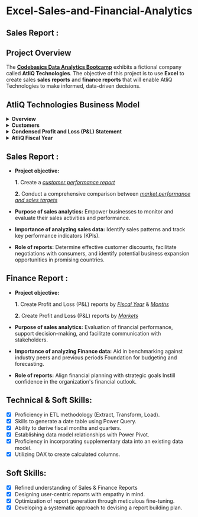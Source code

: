 # Excel-Sales-and-Financial-Analytics
## Sales Report :

## Project Overview
The [**Codebasics Data Analytics Bootcamp**](https://codebasics.io/bootcamps/data-analytics-bootcamp-with-practical-job-assistance) exhibits a fictional company called **AtliQ Technologies**. The objective of this project is to use **Excel** to create sales **sales reports** and **finance reports** that will enable AtliQ Technologies to make informed, data-driven decisions.















## AtliQ Technologies Business Model

<details>
  <summary><b>Overview</b></summary>

### Overview
AtliQ manufactures computer hardware **products** (e.g., mouse, keyboard, printer, monitor) and then sells them to various **customers** which are stores such as Amazon and Best Buy. Hence, AtliQ's customers are in the form of <ins>store businesses</ins> (e.g., Amazon, Best Buy) and should not be confused with customers in the form of people (i.e., the people purchasing products from Amazon or Best Buy).
</details>

<details>
  <summary><b>Customers</b></summary>

### Customers
AtliQ's customers are categorized into two different **platforms**:
1. Brick & Motar
   * stores that have physical location(s)
2. E-Commerce
   * stores which only sell products online

AtliQ's customers are categorized into three different **channels**:
1. Retailer
   * Stores not owned by AtliQ (e.g. Amazon, Best Buy)
3. Direct
   * Stores owned by AtliQ. These are AltiQ Exclusive and AtliQ E-Store.
5. Distributor
   * Some markets have laws/regulations which only allow AtliQ to sell products to a distributor type customer within that market. AtliQ sells products to the distributor; the distributor then sells the products to various stores within that market.
</details>





<details>
  <summary><b>Condensed Profit and Loss (P&L) Statement</b></summary>

### Condensed Profit and Loss (P&L) Statement
This example of a simplified P&L statement should give a better understanding of AtliQ's business model. In this example, the P&L calculations and values are derived from one sales transaction of one product being sold to one customer.
| Line Item | Description | P & L Value Formula | P&L Value Calculation | P & L Value |
| :- | :- | :- | :- | -: |
| Gross Price |  The base price of a product | not applicable | `not applicable` | `$50.00` |
| Pre-Invoice Deduction | For every fiscal year, the sales team determines a<br>pre-invoice deduction percentage for each<br><ins>specific customer</ins>. The pre-invoice deduction<br>percentage is based on AtliQ's relationship and<br>experience with the customer. The pre-invoice<br>deduction is applied to the gross price of the<br>product before it is billed to the customer. In this<br>example, the customer receives a pre-invoice<br>deduction of 10% of gross price. | (Gross Price $) *<br> (Pre&nbsp;Invoice&nbsp;Deduction&nbsp;%) | `$50.00` *<br>`0.10` | `$5.00` |
| Net Invoice Sales | The amount of money that is billed to the<br>customer to obtain the product, after<br>pre invoice deductions are subtracted<br>from gross price. | (Gross Price $) -<br>(Pre&nbsp;Invoice Deduction $) | `$50.00` -<br>`$5.00` | `$45.00` |
| Post-Invoice Deudctions | For&nbsp;each&nbsp;calendar&nbsp;month,&nbsp;the&nbsp;sales&nbsp;team<br>determines&nbsp;a&nbsp;post-invoice&nbsp;deduction&nbsp;percentage<br>based&nbsp;on&nbsp;a&nbsp;<ins>specific&nbsp;customer&nbsp;and&nbsp;product</ins>.&nbsp;For<br>example,&nbsp;if&nbsp;AtliQ&nbsp;sells&nbsp;a&nbsp;product&nbsp;to&nbsp;a&nbsp;customer<br>and&nbsp;that&nbsp;customer&nbsp;agrees&nbsp;to&nbsp;display&nbsp;the&nbsp;product&nbsp;at<br>a&nbsp;prime&nbsp;location&nbsp;within&nbsp;the&nbsp;store&nbsp;during&nbsp;a<br>specific&nbsp;calendar&nbsp;month,&nbsp;AtliQ&nbsp;may&nbsp;pay&nbsp;that<br>customer&nbsp;a&nbsp;post-invoice&nbsp;deduction.&nbsp;AtliQ&nbsp;pays&nbsp;a<br>post-invoice&nbsp;deduction&nbsp;amount&nbsp;as&nbsp;a&nbsp;rebate&nbsp;to&nbsp;the<br>customer&nbsp;after&nbsp;net&nbsp;invoice&nbsp;sales.&nbsp;In&nbsp;this&nbsp;example,<br>the&nbsp;customer&nbsp;receives&nbsp;a&nbsp;post-invoice&nbsp;deduction&nbsp;of<br>20%&nbsp;of&nbsp;net&nbsp;invoice&nbsp;sales. | not applicable | `$45.00` *<br>`0.20` | `$9.00` |
| Net Sales | AtliQ's Revenue | (Net Invoice Sales $) -<br>(Post-Invoice Deudctions $) | `$45.00` -<br>`$9.00` | `$36.00` |
| Cost of Goods Sold (COGS $) | Expenses AtliQ incurs such as manufacturing<br>products, shipping products, and storing products<br>in warehouses. | (Manufacturing Cost $) +<br>(Freight Cost $) +<br>(Other COGS $) | `not applicable` | `$16.00` |
| Gross Margin | AtliQ's Profit after deducing COGS from Net Sales. | (Net Sales $) -<br>(COGS $) | `$36.00` -<br>`$16.00` | `$20.00` |
| Operational Expenses | Expenses AtliQ incurs from activities such as<br>advertising and promotions of products<br>performed by the marketing team. | (Ads & Promotions $) +<br>(Other&nbsp;Operational&nbsp;Expense&nbsp;$) | `not applicable` | `$15.00` |
| Net Profit | AtliQ's Profit after deducting operational expenses<br>from gross margin. | (Gross Margin $) -<br>(Operational Expenses $) | `$20.00` -<br>`$15.00` | `$5.00` |
</details>


<details>
  <summary><b>AtliQ Fiscal Year</b></summary>

### AtliQ Fiscal Year
AtliQ's fiscal year begins in September and ends in August the following year. The example below shows AtliQ's fiscal dates (for fiscal year 2021) compared to calendar dates.
| 	Calendar Month and Year	 | 	AtliQ Fiscal Year	 | 	AtliQ Fiscal Month Number | 	AtliQ Fiscal Quarter	 |
| 	-:	 | 	-:	 | 	-:	 | 	-:	 |
| 	September 2020	 | 	2021	 | 	1	 | 	Q1	 |
| 	October 2020	 | 	2021	 | 	2	 | 	Q1	 |
| 	November 2020	 | 	2021	 | 	3	 | 	Q1	 |
| 	December 2020	 | 	2021	 | 	4	 | 	Q2	 |
| 	January 2021	 | 	2021	 | 	5	 | 	Q2	 |
| 	February 2021	 | 	2021	 | 	6	 | 	Q2	 |
| 	March 2021	 | 	2021	 | 	7	 | 	Q3	 |
| 	April 2021	 | 	2021	 | 	8	 | 	Q3	 |
| 	May 2021	 | 	2021	 | 	9	 | 	Q3	 |
| 	June 2021	 | 	2021	 | 	10	 | 	Q4	 |
| 	July 2021	 | 	2021	 | 	11	 | 	Q4	 |
| 	August 2021	 | 	2021	 | 	12	 | 	Q4	 |
</details>












## Sales Report :
- **Project objective:** 

    **1.** Create a _[customer performance report](https://github.com/mike-li8/Excel-Sales-and-Financial-Analytics/blob/main/Customer%20Performance%20Report.pdf)_ 

    **2.** Conduct a comprehensive comparison between _[market performance and sales targets](https://github.com/mike-li8/Excel-Sales-and-Financial-Analytics/blob/main/Market%20Performance%20vs%20Target%20Report.pdf)_

- **Purpose of sales analytics:** Empower businesses to monitor and evaluate their sales activities and performance.

- **Importance of analyzing sales data:** Identify sales patterns and track key performance indicators (KPIs).

- **Role of reports:** Determine effective customer discounts, facilitate negotiations with consumers, and identify potential business expansion opportunities in promising countries.



## Finance Report :

- **Project objective:** 

    **1.** Create Profit and Loss (P&L) reports by _[Fiscal Year](https://github.com/mike-li8/Excel-Sales-and-Financial-Analytics/blob/main/P%26L%20Statement%20by%20Fiscal%20Year.pdf)_ & _[Months](https://github.com/mike-li8/Excel-Sales-and-Financial-Analytics/blob/main/P%26L%20Statement%20by%20Months.pdf)_ 

   **2.** Create Profit and Loss (P&L) reports by _[Markets](https://github.com/mike-li8/Excel-Sales-and-Financial-Analytics/blob/main/P%26L%20Statement%20by%20Markets.pdf)_

- **Purpose of sales analytics:** Evaluation of financial performance, support decision-making, and facilitate communication with stakeholders.

- **Importance of analyzing Finance data:** Aid in benchmarking against industry peers and previous periods Foundation for budgeting and forecasting.

- **Role of reports:** Align financial planning with strategic goals Instill confidence in the organization's financial outlook.


## Technical & Soft Skills:
- [x]	Proficiency in ETL methodology (Extract, Transform, Load).
- [x]	Skills to generate a date table using Power Query.
- [x]	Ability to derive fiscal months and quarters.
- [x]	Establishing data model relationships with Power Pivot.
- [x]	Proficiency in incorporating supplementary data into an existing data model.
- [x]	Utilizing DAX to create calculated columns.

## Soft Skills:
- [x]	Refined understanding of Sales & Finance Reports
- [x]	Designing user-centric reports with empathy in mind.
- [x]	Optimization of report generation through meticulous fine-tuning.
- [x]	Developing a systematic approach to devising a report building plan.
